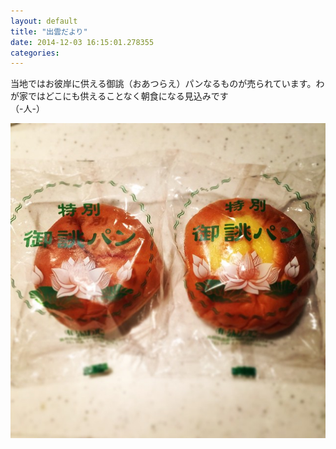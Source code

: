 ```yaml
---
layout: default
title: "出雲だより"
date: 2014-12-03 16:15:01.278355
categories: 
---
```


当地ではお彼岸に供える御誂（おあつらえ）パンなるものが売られています。わが家ではどこにも供えることなく朝食になる見込みです  
（-人-）

![出雲だより](/assets/images/201409/10691761_495813030521773_1746932060_n.jpg)


